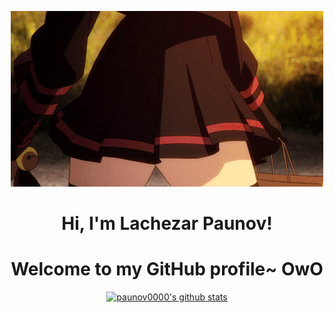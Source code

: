<p align="center">
  <img src="cute.gif" alt="Banner">
</p>

<h1 align="center">Hi, I'm Lachezar Paunov!</h1>
<h1 align="center">Welcome to my GitHub profile~ OwO</h1>

<p align="center">
  <a href="https://github.com/paunov0000"><img src="https://github-readme-stats.vercel.app/api?username=paunov0000&hide_border=true&show_icons=true" alt="paunov0000's github stats"></a>
</p>

<!-- <p align="center">
  <strong><a href="https://www.edisonlee55.com">Official Website</a></strong> |
  <strong><a href="https://twitter.com/edisonlee55">Twitter</a></strong> |
  <strong><a href="https://discord.gg/nYXzaUS">Discord</a></strong> |
  <strong><a href="https://www.linkedin.com/in/edisonlee55">LinkedIn</a></strong> |
  <strong><a href="https://www.twitch.tv/edisonlee55">Twitch</a></strong>
</p>

<p align="center">❤ I'm currently working on Software, Anime / Manga, Game Dev, and Content Creation.</p> -->

<!--
**paunov0000/paunov0000** is a ✨ _special_ ✨ repository because its `README.md` (this file) appears on your GitHub profile.

Here are some ideas to get you started:

- 🔭 I’m currently working on ...
- 🌱 I’m currently learning ...
- 👯 I’m looking to collaborate on ...
- 🤔 I’m looking for help with ...
- 💬 Ask me about ...
- 📫 How to reach me: ...
- 😄 Pronouns: ...
- ⚡ Fun fact: ...
-->
